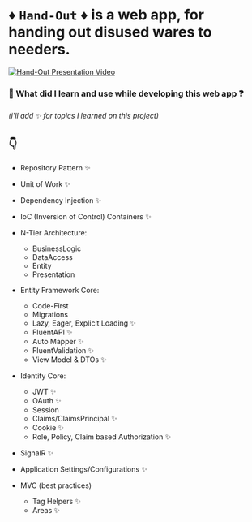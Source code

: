 # :diamonds: `Hand-Out` :diamonds: is a web app, for handing out disused wares to needers.

[![Hand-Out Presentation Video](https://i.ytimg.com/vi/26yJYFv9n6o/maxresdefault.jpg)](https://youtu.be/26yJYFv9n6o)

### :beginner: What did I learn and use while developing this web app :question:

###### (i'll add :sparkles: for topics I learned on this project)

## :point_down:

- Repository Pattern :sparkles:
- Unit of Work :sparkles:
- Dependency Injection :sparkles:
- IoC (Inversion of Control) Containers :sparkles:

- N-Tier Architecture:

  - BusinessLogic
  - DataAccess
  - Entity
  - Presentation

- Entity Framework Core:

  - Code-First
  - Migrations
  - Lazy, Eager, Explicit Loading :sparkles:
  - FluentAPI :sparkles:
  - Auto Mapper :sparkles:
  - FluentValidation :sparkles:
  - View Model & DTOs :sparkles:

- Identity Core:

  - JWT :sparkles:
  - OAuth :sparkles:
  - Session
  - Claims/ClaimsPrincipal :sparkles:
  - Cookie :sparkles:
  - Role, Policy, Claim based Authorization :sparkles:

- SignalR :sparkles:

- Application Settings/Configurations :sparkles:

- MVC (best practices)
  - Tag Helpers :sparkles:
  - Areas :sparkles:
